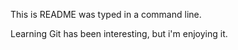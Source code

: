 
This is README was typed in a command line.

Learning Git has been interesting, but i'm enjoying it. 



